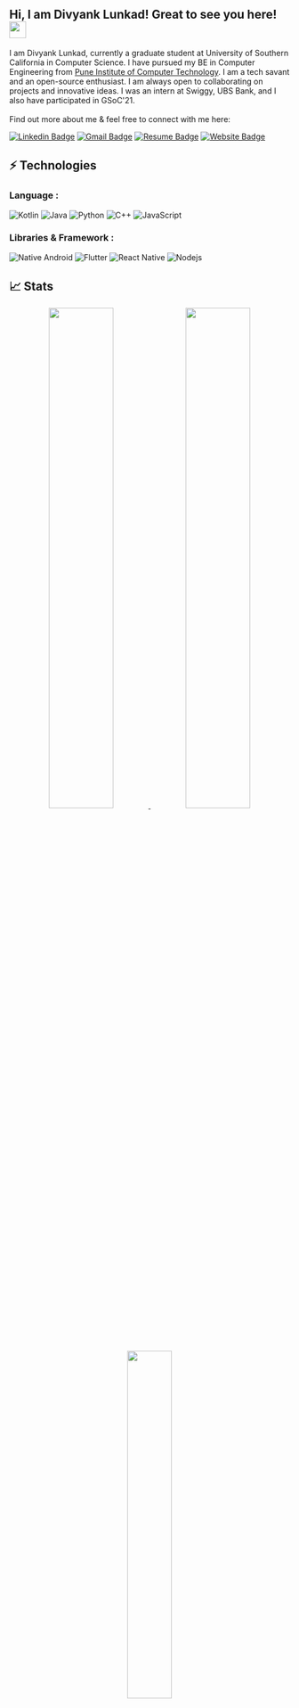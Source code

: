## Hi, I am Divyank Lunkad! Great to see you here! <img src="https://raw.githubusercontent.com/aemmadi/aemmadi/master/wave.gif" width="30px">

I am Divyank Lunkad, currently a graduate student at University of Southern California in Computer Science. I have pursued my BE in Computer Engineering from [Pune Institute of Computer Technology](https://pict.edu/). I am a tech savant and an open-source enthusiast. I am always open to collaborating on projects and innovative ideas. I was an intern at Swiggy, UBS Bank, and I also have participated in GSoC'21. <br></br>Find out more about me & feel free to connect with me here:

[![Linkedin Badge](https://img.shields.io/badge/-divyank00-blue?style=flat-square&logo=Linkedin&logoColor=white)](https://linkedin.com/in/divyank00/)
[![Gmail Badge](https://img.shields.io/badge/-lunkaddivyank@gmail.com-c14438?style=flat-square&logo=Gmail&logoColor=white)](mailto:lunkaddivyank@gmail.com)
[![Resume Badge](https://img.shields.io/badge/Resume-Divyank%20Lunkad-blue?labelColor=grey)](https://drive.google.com/file/d/1T2EWR2pD0VRIAssR3Q8aX7VxGbZ0c9H6/view?usp=sharing)
[![Website Badge](https://img.shields.io/badge/-Portfolio-black?style=flat-square&logo=Wordpress&logoColor=white)](https://divyank00.github.io/)

## ⚡ Technologies

### Language :
![Kotlin](https://img.shields.io/badge/-kotlin-black?style=flat-square&logo=kotlin)
![Java](https://img.shields.io/badge/-java-E34A86?style=flat-square&logo=java)
![Python](https://img.shields.io/badge/-Python-black?style=flat-square&logo=Python)
![C++](https://img.shields.io/badge/-C++-00599C?style=flat-square&logo=c)
![JavaScript](https://img.shields.io/badge/-JavaScript-black?style=flat-square&logo=javascript)

### Libraries & Framework :

![Native Android](https://img.shields.io/badge/Android-563D7C?style=flat-square&logo=android&logoColor=white)
![Flutter](https://img.shields.io/badge/-Flutter-black?style=flat-square&logo=flutter)
![React Native](https://img.shields.io/badge/-React_Native-563D7C?style=flat-square&logo=react)
![Nodejs](https://img.shields.io/badge/-Nodejs-black?style=flat-square&logo=Node.js)

## 📈 Stats
<p align="center">
 <a href="https://github.com/divyank00">
  <img width="48%" src="https://github-readme-stats-eight-theta.vercel.app/api?username=divyank00&show_icons=true&theme=tokyonight&include_all_commits=true&count_private=true" />
  <img width="48%" src="https://github-readme-streak-stats.herokuapp.com/?user=divyank00&theme=tokyonight" />
  <img width="40%" src="https://github-readme-stats-eight-theta.vercel.app/api/top-langs/?username=divyank00&layout=compact&langs_count=8&theme=algolia"/>
</a>
</p>
